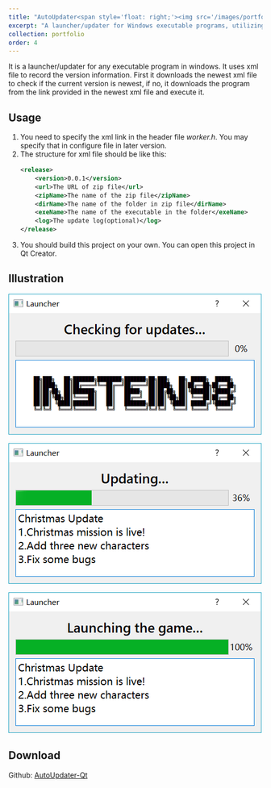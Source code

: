 ```yaml
---
title: "AutoUpdater<span style='float: right;'><img src='/images/portfolio/AutoUpdaterIcon.png' style='height: 4em;'></span>"
excerpt: "A launcher/updater for Windows executable programs, utilizing an XML file to track version information and automatically download updates and execute the program based on this data."
collection: portfolio
order: 4
---
```


It is a launcher/updater for any executable program in windows. It uses xml file to record the version information. First it downloads the newest xml file to check if the current version is newest, if no, it downloads the program from the link provided in the newest xml file and execute it.

## Usage

1. You need to specify the xml link in the header file *worker.h*. You may specify that in configure file in later version.
2. The structure for xml file should be like this:
    ```xml
    <release>
        <version>0.0.1</version>	     
        <url>The URL of zip file</url>
        <zipName>The name of the zip file</zipName>
        <dirName>The name of the folder in zip file</dirName>
        <exeName>The name of the executable in the folder</exeName>
        <log>The update log(optional)</log>
    </release>
    ```
3. You should build this project on your own. You can open this project in Qt Creator.

## Illustration

![AutoUpdater](/images/portfolio/AutoUpdater1.png)

![AutoUpdater](/images/portfolio/AutoUpdater2.png)

![AutoUpdater](/images/portfolio/AutoUpdater3.png)

## Download

Github: [AutoUpdater-Qt](https://github.com/Instein98/AutoUpdater-Qt)